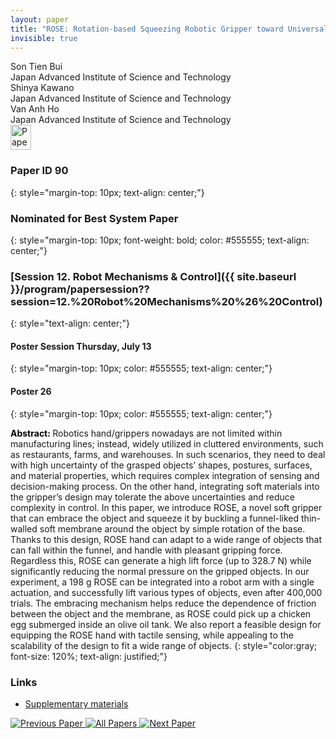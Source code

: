 ```yaml
---
layout: paper
title: "ROSE: Rotation-based Squeezing Robotic Gripper toward Universal Handling of Objects"
invisible: true
---
```

<div class="paper-authors">
<div class="paper-author-box">
    <div class="paper-author-name">Son Tien Bui</div>
    <div class="paper-author-uni">Japan Advanced Institute of Science and Technology</div>
</div>
<div class="paper-author-box">
    <div class="paper-author-name">Shinya Kawano</div>
    <div class="paper-author-uni">Japan Advanced Institute of Science and Technology</div>
</div>
<div class="paper-author-box">
    <div class="paper-author-name">Van Anh Ho</div>
    <div class="paper-author-uni">Japan Advanced Institute of Science and Technology</div>
</div>

</div><div class="paper-pdf">
<div> <a href="http://www.roboticsproceedings.org/rss19/p090.pdf"><img src="{{ site.baseurl }}/images/paper_link.png" alt="Paper Website" width = "33"  height = "40"/></a> </div>
</div>

### Paper ID 90
{: style="margin-top: 10px; text-align: center;"}

### Nominated for Best System Paper
{: style="margin-top: 10px; font-weight: bold; color: #555555; text-align: center;"}

### [Session 12. Robot Mechanisms & Control]({{ site.baseurl }}/program/papersession??session=12.%20Robot%20Mechanisms%20%26%20Control)
{: style="text-align: center;"}

#### Poster Session Thursday, July 13
{: style="margin-top: 10px; color: #555555; text-align: center;"}

#### Poster 26
{: style="margin-top: 10px; color: #555555; text-align: center;"}

<b style="color: black;">Abstract: </b>Robotics hand/grippers nowadays are not limited within manufacturing lines; instead, widely utilized in cluttered environments, such as restaurants, farms, and warehouses. In such scenarios, they need to deal with high uncertainty of the grasped objects’ shapes, postures, surfaces, and material properties, which requires complex integration of sensing and decision-making process. On the other hand, integrating soft materials into the gripper’s design may tolerate the above uncertainties and reduce complexity in control. In this paper, we introduce ROSE, a novel soft gripper that can embrace the object and squeeze it by buckling a funnel-liked thin-walled soft membrane around the object by simple rotation of the base. Thanks to this design, ROSE hand can adapt to a wide range of objects that can fall within the funnel, and handle with pleasant gripping force. Regardless this, ROSE can generate a high lift force (up to 328.7 N) while significantly reducing the normal pressure on the gripped objects. In our experiment, a 198 g ROSE can be integrated into a robot arm with a single actuation, and successfully lift various types of objects, even after 400,000 trials. The embracing mechanism helps reduce the dependence of friction between the object and the membrane, as ROSE could pick up a chicken egg submerged inside an olive oil tank. We also report a feasible design for equipping the ROSE hand with tactile sensing, while appealing to the scalability of the design to fit a wide range of objects.
{: style="color:gray; font-size: 120%; text-align: justified;"}


### Links
- [Supplementary materials](http://www.roboticsproceedings.org/rss19/p090_sup.zip)

<div class="paper-menu">
<a href="{{ site.baseurl }}/program/papers/089/"> <img src="{{ site.baseurl }}/images/previous_paper_icon.png" alt="Previous Paper" title="Previous Paper"/> </a>
<a href="{{ site.baseurl }}/program/papers"><img src="{{ site.baseurl }}/images/overview_icon.png" alt="All Papers" title="All Papers"/> </a>
<a href="{{ site.baseurl }}/program/papers/091/"> <img src="{{ site.baseurl }}/images/next_paper_icon.png" alt="Next Paper" title="Next Paper"/> </a>

</div>
